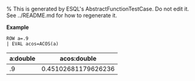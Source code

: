 % This is generated by ESQL's AbstractFunctionTestCase. Do not edit it. See ../README.md for how to regenerate it.

**Example**

```esql
ROW a=.9
| EVAL acos=ACOS(a)
```

| a:double | acos:double |
| --- | --- |
| .9 | 0.45102681179626236 |


